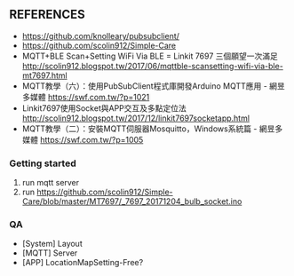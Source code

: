 ## REFERENCES

* https://github.com/knolleary/pubsubclient/
* https://github.com/scolin912/Simple-Care
* MQTT+BLE Scan+Setting WiFi Via BLE = Linkit 7697 三個願望一次滿足  http://scolin912.blogspot.tw/2017/06/mqttble-scansetting-wifi-via-ble-mt7697.html
* MQTT教學（六）：使用PubSubClient程式庫開發Arduino MQTT應用 - 網昱多媒體 https://swf.com.tw/?p=1021
* Linkit7697使用Socket與APP交互及多點定位法 http://scolin912.blogspot.tw/2017/12/linkit7697socketapp.html
* MQTT教學（二）：安裝MQTT伺服器Mosquitto，Windows系統篇 - 網昱多媒體 https://swf.com.tw/?p=1005

### Getting started

1. run mqtt server
2. run https://github.com/scolin912/Simple-Care/blob/master/MT7697/_7697_20171204_bulb_socket.ino


### QA

* [System] Layout
* [MQTT] Server
* [APP] LocationMapSetting-Free?